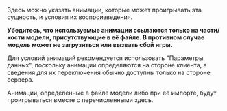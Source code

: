 Здесь можно указать анимации, которые может проигрывать эта сущность, и условия их воспроизведения.

**Убедитесь, что используемые анимации ссылаются только на части/кости модели, присутствующие в её файле.
В противном случае модель может не загрузиться или вызвать сбой игры.**

Для условий анимаций рекомендуется использовать "Параметры данных", поскольку анимации определяются на стороне клиента, а сведения для их переключения обычно доступны только на стороне сервера.

Анимации, определённые в файле модели либо при её импорте, будут проигрываться вместе с перечисленными здесь.